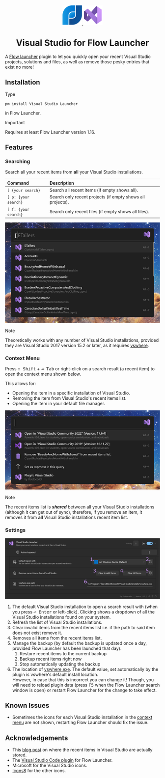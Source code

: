<p align="center">
    <a href="https://flowlauncher.com">
        <img src="doc/flow.png" width=12.5%>
    </a>
    <a href="https://visualstudio.microsoft.com">
        <img src= "doc/vs_2022.png" width=12.5%>
    </a>
</p>

<h1 align="center">Visual Studio for Flow Launcher</h1>

A [Flow launcher](https://github.com/Flow-Launcher/Flow.Launcher) plugin to let you quickly open your recent Visual Studio projects, solutions and files, as well as remove those pesky entries that exist no more!

## Installation
Type 
```
pm install Visual Studio Launcher
```
in Flow Launcher.
> [!IMPORTANT]
> Requires at least Flow Launcher version 1.16.

## Features
### Searching

Search all your recent items from **all** your Visual Studio installations.

| Command               | Description                                                |
| :-------------------- | :--------------------------------------------------------- |
| `[ {your search}`     | Search all recent items (if empty shows all).              |
| `[ p: {your search}`  | Search only recent projects (if empty shows all projects). |
| `[ f: {your search}`  | Search only recent files (if empty shows all files).       |

![default_search](doc/default_search.png)

> [!NOTE]
> Theoretically works with any number of Visual Studio installations, provided they are Visual Studio 2017 version 15.2 or later, as it requires [vswhere](https://github.com/microsoft/vswhere).

### Context Menu

Press <kbd>⇧ Shift</kbd> + <kbd>⇥ Tab</kbd> or right-click on a search result (a recent item) to open the context menu shown below.

This allows for:
- Opening the item in a specific installation of Visual Studio.
- Removing the item from Visual Studio's recent items list.
- Opening the item in your default file manager.

![context_menu](doc/context_menu.png) 

> [!NOTE]
> The recent items list is ***shared*** between all your Visual Studio installations (although it can get out of sync), therefore, if you remove an item, it removes it from **all** Visual Studio installations recent item list.

### Settings

![settings](doc/settings.png)

1. The default Visual Studio installation to open a search result with (when you press <kbd>⏎ Enter</kbd> or left-click). Clicking shows a dropdown of all the Visual Studio installations found on your system.  
2. Refresh the list of Visual Studio installations.
3. Clear invalid items from the recent items list i.e. if the path to said item does not exist remove it.
4. Removes all items from the recent items list.
5. Manage the backup (by default the backup is updated once a day, provided Flow Launcher has been launched that day).
   1. Restore recent items to the current backup
   2. Backup recent items right now
   3. Stop automatically updating the backup
6. The location of [vswhere.exe](https://github.com/microsoft/vswhere). The default value, set automatically by the plugin is vswhere's default install location. \
However, in case that this is incorrect you can change it! Though, you will need to reload plugin data (press <kbd>F5</kbd> when the Flow Launcher search window is open) or restart Flow Launcher for the change to take effect.

## Known Issues

- Sometimes the icons for each Visual Studio installation in the [context menu](#context-menu) are not shown, restarting Flow Launcher should fix the issue. 

## Acknowledgements 

- This [blog post](https://www.thomasbogholm.net/2021/06/18/pruning-recent-projects-in-start-page-of-visual-studio-2019-open-recent/) on where the recent items in Visual Studio are actually stored.
- The [Visual Studio Code plugin](https://github.com/taooceros/Flow.Plugin.VSCodeWorkspace) for Flow Launcher.
- Microsoft for the Visual Studio icons.
- [Icons8](https://icons8.com/) for the other icons.